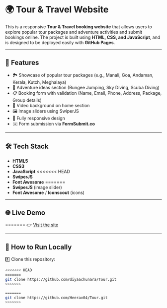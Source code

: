 # 🌍 Tour & Travel Website

This is a responsive **Tour & Travel booking website** that allows users to explore popular tour packages and adventure activities and submit bookings online. The project is built using **HTML, CSS, and JavaScript**, and is designed to be deployed easily with **GitHub Pages**.

---

## 🚀 Features

- 🏞 Showcase of popular tour packages (e.g., Manali, Goa, Andaman, Kerala, Kutch, Meghalaya)
- 🧗 Adventure ideas section (Bungee Jumping, Sky Diving, Scuba Diving)
- 📋 Booking form with validation (Name, Email, Phone, Address, Package, Group details)
- 🎥 Video background on home section
- 🖼 Image sliders using SwiperJS
- 📱 Fully responsive design
- ✉️ Form submission via **FormSubmit.co**

---

## 🛠 Tech Stack

- **HTML5**
- **CSS3**
- **JavaScript**
<<<<<<< HEAD
- **SwiperJS** 
- **Font Awesome** 
=======
- **SwiperJS** (image slider)
- **Font Awesome** / **Iconscout** (icons)


---
## 🌐 Live Demo

=======
👉 [Visit the site](https://diyaachunara.github.io/Tour/)  



---

## 🚀 How to Run Locally

1️⃣ Clone this repository:
```bash
<<<<<<< HEAD
=======
git clone https://github.com/diyaachunara/Tour.git
>>>>>>> 

=======
git clone https://github.com/Heerav04/Tour.git
>>>>>>> 

